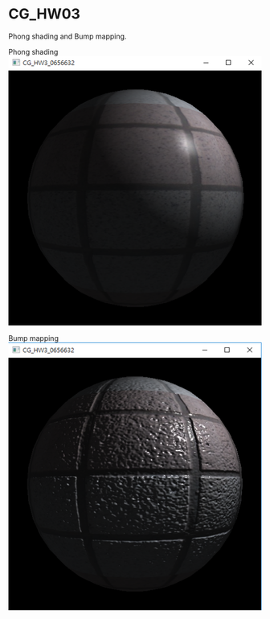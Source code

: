 # CG_HW03
Phong shading and Bump mapping.

Phong shading
![alt text](https://github.com/LYC0320/CG_HW03/blob/master/Example01.png)

Bump mapping
![alt text](https://github.com/LYC0320/CG_HW03/blob/master/Example02.png)
